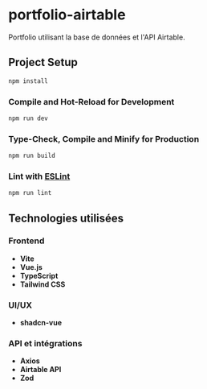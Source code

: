 # portfolio-airtable

Portfolio utilisant la base de données et l'API Airtable.

## Project Setup

```sh
npm install
```

### Compile and Hot-Reload for Development

```sh
npm run dev
```

### Type-Check, Compile and Minify for Production

```sh
npm run build
```

### Lint with [ESLint](https://eslint.org/)

```sh
npm run lint
```

## Technologies utilisées

### Frontend
- **Vite**
- **Vue.js**
- **TypeScript**
- **Tailwind CSS**

### UI/UX
- **shadcn-vue**

### API et intégrations
- **Axios**
- **Airtable API**
- **Zod**